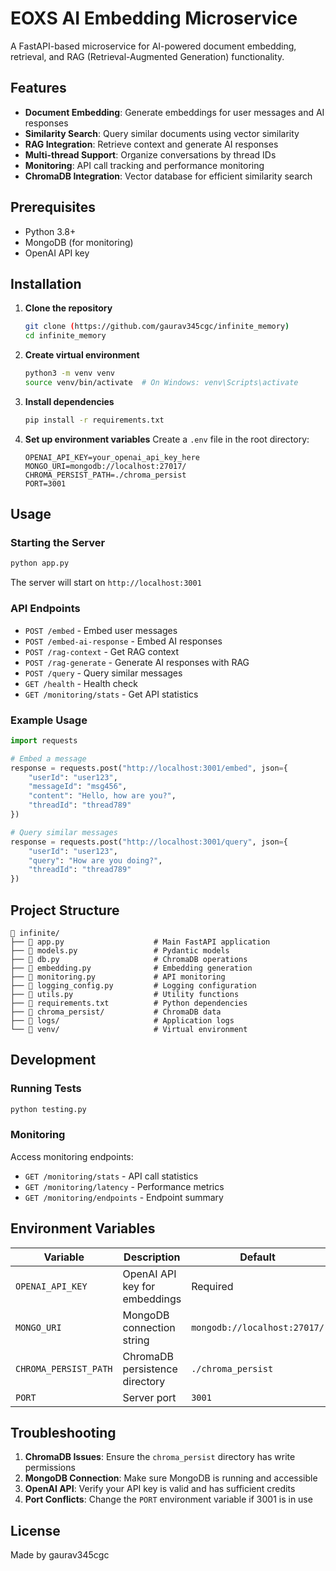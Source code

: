 # EOXS AI Embedding Microservice

A FastAPI-based microservice for AI-powered document embedding, retrieval, and RAG (Retrieval-Augmented Generation) functionality.

## Features

- **Document Embedding**: Generate embeddings for user messages and AI responses
- **Similarity Search**: Query similar documents using vector similarity
- **RAG Integration**: Retrieve context and generate AI responses
- **Multi-thread Support**: Organize conversations by thread IDs
- **Monitoring**: API call tracking and performance monitoring
- **ChromaDB Integration**: Vector database for efficient similarity search

## Prerequisites

- Python 3.8+
- MongoDB (for monitoring)
- OpenAI API key

## Installation

1. **Clone the repository**
   ```bash
   git clone (https://github.com/gaurav345cgc/infinite_memory)
   cd infinite_memory
   ```

2. **Create virtual environment**
   ```bash
   python3 -m venv venv
   source venv/bin/activate  # On Windows: venv\Scripts\activate
   ```

3. **Install dependencies**
   ```bash
   pip install -r requirements.txt
   ```

4. **Set up environment variables**
   Create a `.env` file in the root directory:
   ```env
   OPENAI_API_KEY=your_openai_api_key_here
   MONGO_URI=mongodb://localhost:27017/
   CHROMA_PERSIST_PATH=./chroma_persist
   PORT=3001
   ```

## Usage

### Starting the Server

```bash
python app.py
```

The server will start on `http://localhost:3001`

### API Endpoints

- `POST /embed` - Embed user messages
- `POST /embed-ai-response` - Embed AI responses
- `POST /rag-context` - Get RAG context
- `POST /rag-generate` - Generate AI responses with RAG
- `POST /query` - Query similar messages
- `GET /health` - Health check
- `GET /monitoring/stats` - Get API statistics

### Example Usage

```python
import requests

# Embed a message
response = requests.post("http://localhost:3001/embed", json={
    "userId": "user123",
    "messageId": "msg456",
    "content": "Hello, how are you?",
    "threadId": "thread789"
})

# Query similar messages
response = requests.post("http://localhost:3001/query", json={
    "userId": "user123",
    "query": "How are you doing?",
    "threadId": "thread789"
})
```

## Project Structure

```
📁 infinite/
├── 📄 app.py                    # Main FastAPI application
├── 📄 models.py                 # Pydantic models
├── 📄 db.py                     # ChromaDB operations
├── 📄 embedding.py              # Embedding generation
├── 📄 monitoring.py             # API monitoring
├── 📄 logging_config.py         # Logging configuration
├── 📄 utils.py                  # Utility functions
├── 📄 requirements.txt          # Python dependencies
├── 📁 chroma_persist/           # ChromaDB data
├── 📁 logs/                     # Application logs
└── 📁 venv/                     # Virtual environment
```

## Development

### Running Tests
```bash
python testing.py
```

### Monitoring
Access monitoring endpoints:
- `GET /monitoring/stats` - API call statistics
- `GET /monitoring/latency` - Performance metrics
- `GET /monitoring/endpoints` - Endpoint summary

## Environment Variables

| Variable | Description | Default |
|----------|-------------|---------|
| `OPENAI_API_KEY` | OpenAI API key for embeddings | Required |
| `MONGO_URI` | MongoDB connection string | `mongodb://localhost:27017/` |
| `CHROMA_PERSIST_PATH` | ChromaDB persistence directory | `./chroma_persist` |
| `PORT` | Server port | `3001` |

## Troubleshooting

1. **ChromaDB Issues**: Ensure the `chroma_persist` directory has write permissions
2. **MongoDB Connection**: Make sure MongoDB is running and accessible
3. **OpenAI API**: Verify your API key is valid and has sufficient credits
4. **Port Conflicts**: Change the `PORT` environment variable if 3001 is in use

## License

Made by gaurav345cgc

